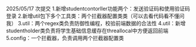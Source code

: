 2025/05/17 次提交
1.新增studentcontorller功能两个：发送验证码和使用验证码登录
2.新增util包下多个工具类：两个拦截器配置类类（可以去看代码看不懂问我）
3.util：两个regex类负责防御性编程，校验前端数据的合法性
4.util：新增studentholder类负责将学生基础信息缓存在threallocal中方便返回前端
5.config：一个拦截器，负责调用两个拦截器配置类

